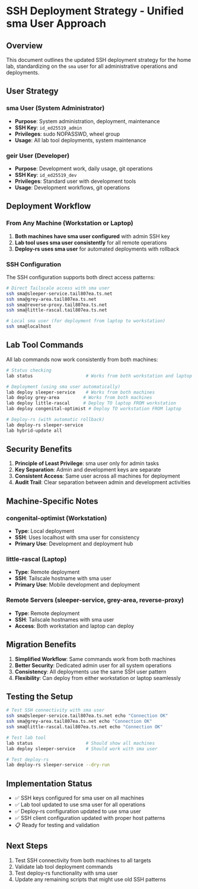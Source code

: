 # SSH Deployment Strategy - Unified sma User Approach

## Overview

This document outlines the updated SSH deployment strategy for the home lab, standardizing on the `sma` user for all administrative operations and deployments.

## User Strategy

### sma User (System Administrator)
- **Purpose**: System administration, deployment, maintenance
- **SSH Key**: `id_ed25519_admin` 
- **Privileges**: sudo NOPASSWD, wheel group
- **Usage**: All lab tool deployments, system maintenance

### geir User (Developer)
- **Purpose**: Development work, daily usage, git operations
- **SSH Key**: `id_ed25519_dev`
- **Privileges**: Standard user with development tools
- **Usage**: Development workflows, git operations

## Deployment Workflow

### From Any Machine (Workstation or Laptop)

1. **Both machines have sma user configured** with admin SSH key
2. **Lab tool uses sma user consistently** for all remote operations
3. **Deploy-rs uses sma user** for automated deployments with rollback

### SSH Configuration

The SSH configuration supports both direct access patterns:

```bash
# Direct Tailscale access with sma user
ssh sma@sleeper-service.tail807ea.ts.net
ssh sma@grey-area.tail807ea.ts.net
ssh sma@reverse-proxy.tail807ea.ts.net
ssh sma@little-rascal.tail807ea.ts.net

# Local sma user (for deployment from laptop to workstation)
ssh sma@localhost
```

## Lab Tool Commands

All lab commands now work consistently from both machines:

```bash
# Status checking
lab status                    # Works from both workstation and laptop

# Deployment (using sma user automatically)
lab deploy sleeper-service    # Works from both machines
lab deploy grey-area         # Works from both machines
lab deploy little-rascal     # Deploy TO laptop FROM workstation
lab deploy congenital-optimist # Deploy TO workstation FROM laptop

# Deploy-rs (with automatic rollback)
lab deploy-rs sleeper-service
lab hybrid-update all
```

## Security Benefits

1. **Principle of Least Privilege**: sma user only for admin tasks
2. **Key Separation**: Admin and development keys are separate
3. **Consistent Access**: Same user across all machines for deployment
4. **Audit Trail**: Clear separation between admin and development activities

## Machine-Specific Notes

### congenital-optimist (Workstation)
- **Type**: Local deployment
- **SSH**: Uses localhost with sma user for consistency
- **Primary Use**: Development and deployment hub

### little-rascal (Laptop)  
- **Type**: Remote deployment
- **SSH**: Tailscale hostname with sma user
- **Primary Use**: Mobile development and deployment

### Remote Servers (sleeper-service, grey-area, reverse-proxy)
- **Type**: Remote deployment
- **SSH**: Tailscale hostnames with sma user
- **Access**: Both workstation and laptop can deploy

## Migration Benefits

1. **Simplified Workflow**: Same commands work from both machines
2. **Better Security**: Dedicated admin user for all system operations
3. **Consistency**: All deployments use the same SSH user pattern
4. **Flexibility**: Can deploy from either workstation or laptop seamlessly

## Testing the Setup

```bash
# Test SSH connectivity with sma user
ssh sma@sleeper-service.tail807ea.ts.net echo "Connection OK"
ssh sma@grey-area.tail807ea.ts.net echo "Connection OK"
ssh sma@little-rascal.tail807ea.ts.net echo "Connection OK"

# Test lab tool
lab status                    # Should show all machines
lab deploy sleeper-service    # Should work with sma user

# Test deploy-rs
lab deploy-rs sleeper-service --dry-run
```

## Implementation Status

- ✅ SSH keys configured for sma user on all machines
- ✅ Lab tool updated to use sma user for all operations
- ✅ Deploy-rs configuration updated to use sma user
- ✅ SSH client configuration updated with proper host patterns
- 📋 Ready for testing and validation

## Next Steps

1. Test SSH connectivity from both machines to all targets
2. Validate lab tool deployment commands
3. Test deploy-rs functionality with sma user
4. Update any remaining scripts that might use old SSH patterns
